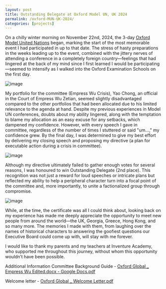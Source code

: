 ```yaml
---
layout: post
title: Outstanding Delegate at Oxford Model UN, UK 2024
permalink: /oxford-MUN-UK-2024/
categories: [projects]
---
```


On a chilly winter morning on November 22nd, 2024, the 3-day [Oxford Model United Nations](https://www.oxfordglobal.org/) began, marking the start of the most memorable event I had participated in up to that date. The stress of hasty preparations in the weeks leading up to the event, combined with the jittery nerves of attending a conference in a completely foreign country—feelings that had lingered at the back of my mind since I first learned I would be participating—seemed to intensify as I walked into the Oxford Examination Schools on the first day.


![image](https://github.com/user-attachments/assets/7007b320-c6f4-4b6d-b51a-c711c62df91e)


My portfolio for the committee (Empress Wu Crisis), Yao Chong, an official in the Court of Empress Wu Zetian, seemed slightly disadvantaged compared to the other portfolios that had been allocated due to his limited relevance to the agenda at hand. Despite my previous experiences in Model UN conferences, doubts about my ability lingered, along with the temptation to blame my allocation as an easy excuse for any setbacks, which dampened my confidence. However, with every speech I gave in committee, regardless of the number of times I stuttered or said "um...," my confidence grew. By the final day, I was determined to give my best effort by delivering my closing speech and proposing my directive (a plan for executable action during a crisis in committee).


![image](https://github.com/user-attachments/assets/c594c3a4-8a82-48a4-9329-b7e99724aeba)


Although my directive ultimately failed to gather enough votes for several reasons, I was honoured to win Outstanding Delegate (2nd place). This recognition was not just a reward for loud speeches or intricate plans but reflected my ability to help a peripheral character turn into a focal point of the committee and, more importantly, to unite a factionalized group through compromise.


![image](https://github.com/user-attachments/assets/982e5948-cfea-4ce0-aaed-75d5d5c77632)



While, at the time, the certificate was all I could think about, looking back on my experience has made me deeply appreciate the opportunity to meet new people from around the world—the UK, Georgia, Greece, Hong Kong, and so many more. The memories I made with them, from laughing over the names of historical characters to answering the goofiest questions our Executive Board could come up with, will stay with me forever.

I would like to thank my parents and my teachers at Inventure Academy, who supported me throughout this journey, without whom this opportunity wouldn’t have been possible.


Additional Information
Committee Background Guide - [Oxford Global _ Empress Wu Edited.docx - Google Docs.pdf](https://github.com/user-attachments/files/18265773/Oxford.Global._.Empress.Wu.Edited.docx.-.Google.Docs.pdf)

Welcome letter - [Oxford Global _ Welcome Letter.pdf](https://github.com/user-attachments/files/18265776/Oxford.Global._.Welcome.Letter.pdf)
